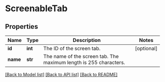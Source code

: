 # ScreenableTab

## Properties
Name | Type | Description | Notes
------------ | ------------- | ------------- | -------------
**id** | **int** | The ID of the screen tab. | [optional] 
**name** | **str** | The name of the screen tab. The maximum length is 255 characters. | 

[[Back to Model list]](../README.md#documentation-for-models) [[Back to API list]](../README.md#documentation-for-api-endpoints) [[Back to README]](../README.md)

